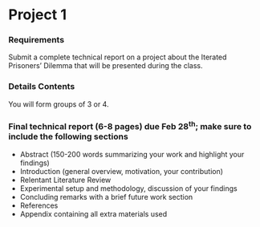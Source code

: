 # Project 1

### Requirements

Submit a complete technical report on a project about the Iterated Prisoners’ Dilemma that will be presented during the class.

### Details Contents

You will form groups of 3 or 4.

### Final technical report (6-8 pages) due Feb 28<sup>th</sup>; make sure to include the following sections

- Abstract (150-200 words summarizing your work and highlight your findings)
- Introduction (general overview, motivation, your contribution)
- Relentant Literature Review
- Experimental setup and methodology, discussion of your findings
- Concluding remarks with a brief future work section
- References
- Appendix containing all extra materials used
